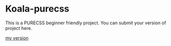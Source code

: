 # Koala-purecss
This is a PURECSS beginner friendly project.
You can submit your version of project here.


[my version](https://error404-sp.github.io/koala-purecss/)
